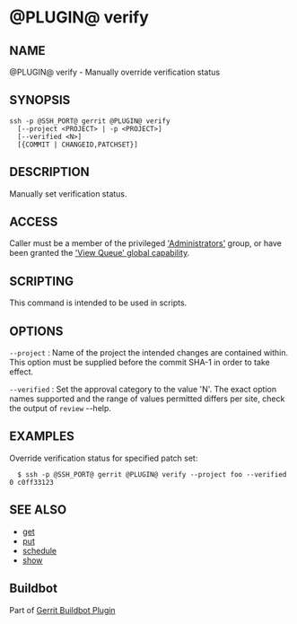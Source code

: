 @PLUGIN@ verify
===============

NAME
----
@PLUGIN@ verify - Manually override verification status

SYNOPSIS
--------
```
ssh -p @SSH_PORT@ gerrit @PLUGIN@ verify
  [--project <PROJECT> | -p <PROJECT>]
  [--verified <N>]
  [{COMMIT | CHANGEID,PATCHSET}]
```

DESCRIPTION
-----------
 Manually set verification status.

ACCESS
------
Caller must be a member of the privileged ['Administrators'][1] group,
or have been granted the ['View Queue' global capability][2].

[1]: ../../../Documentation/access-control.html#administrators
[2]: ../../../Documentation/access-control.html#capability_viewQueue

SCRIPTING
---------
This command is intended to be used in scripts.

OPTIONS
-------

`--project`
:	Name of the project the intended changes are contained
	within. This option must be supplied before the commit
	SHA-1 in order to take effect.

`--verified`
:       Set the approval category to the value 'N'. The exact
        option names supported and the range of values permitted
        differs per site, check the output of `review` --help.

EXAMPLES
--------
Override verification status for specified patch set:

```
  $ ssh -p @SSH_PORT@ gerrit @PLUGIN@ verify --project foo --verified 0 c0ff33123
```

SEE ALSO
--------

* [get](cmd-get.html)
* [put](cmd-put.html)
* [schedule](cmd-schedule.html)
* [show](cmd-show.html)

Buildbot
--------
Part of [Gerrit Buildbot Plugin](index.html)